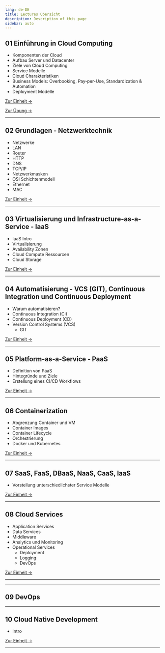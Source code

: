```yaml
---
lang: de-DE
title: Lectures Übersicht
description: Description of this page
sidebar: auto
---
```


## 01 Einführung in Cloud Computing<Badge text="neu" />

- Komponenten der Cloud
- Aufbau Server und Datacenter
- Ziele von Cloud Computing
- Service Modelle
- Cloud Charakteristiken
- Business Models: Overbooking, Pay-per-Use, Standardization & Automation
- Deployment Modelle

<p>
<a href="/CloudComputingCWA2021/lectures/01-cloud-intro/01-cloud-intro" class="nav-link action-button">
  Zur Einheit →
</a>
</p>

<p>
<a href="/CloudComputingCWA2021/exercises/01-cloud-intro" class="nav-link action-button">
  Zur Übung →
</a>
</p>

---

## 02 Grundlagen - Netzwerktechnik

- Netzwerke
- LAN
- Router
- HTTP
- DNS
- TCP/IP
- Netzwerkmasken
- OSI Schichtenmodell
- Ethernet
- MAC

<p>
<a href="/lectures/intro-cloud1/" class="nav-link action-button">
  Zur Einheit →
</a>
</p>

---

## 03 Virtualisierung und Infrastructure-as-a-Service - IaaS

- IaaS Intro
- Virtualisierung
- Availability Zonen
- Cloud Compute Ressourcen
- Cloud Storage

<p>
<a href="/lectures/intro-cloud1/" class="nav-link action-button">
  Zur Einheit →
</a>
</p>

---

## 04 Automatisierung - VCS (GIT), Continuous Integration und Continuous Deployment

- Warum automatisieren?
- Continuous Integration (CI)
- Continuous Deployment (CD)
- Version Control Systems (VCS)
  - GIT

<p>
<a href="/lectures/intro-cloud1/" class="nav-link action-button">
  Zur Einheit →
</a>
</p>

---

## 05 Platform-as-a-Service - PaaS

- Definition von PaaS
- Hintegründe und Ziele
- Erstellung eines CI/CD Workflows

<p>
<a href="/lectures/intro-cloud1/" class="nav-link action-button">
  Zur Einheit →
</a>
</p>

---

## 06 Containerization

- Abgrenzung Container und VM
- Container Images
- Container Lifecycle
- Orchestrierung
- Docker und Kubernetes

<p>
<a href="/lectures/intro-cloud1/" class="nav-link action-button">
  Zur Einheit →
</a>
</p>

---

## 07 SaaS, FaaS, DBaaS, NaaS, CaaS, IaaS

- Vorstellung unterschiedlichster Service Modelle

<p>
<a href="/lectures/intro-cloud1/" class="nav-link action-button">
  Zur Einheit →
</a>
</p>

---

## 08 Cloud Services

- Application Services
- Data Services
- Middleware
- Analytics und Monitoring
- Operational Services
  - Deployment
  - Logging
  - DevOps

<p>
<a href="/lectures/intro-cloud1/" class="nav-link action-button">
  Zur Einheit →
</a>
</p>

---

---
## 09 DevOps

---

## 10 Cloud Native Development

- Intro

<p>
<a href="/lectures/intro-cloud1/" class="nav-link action-button">
  Zur Einheit →
</a>
</p>

---